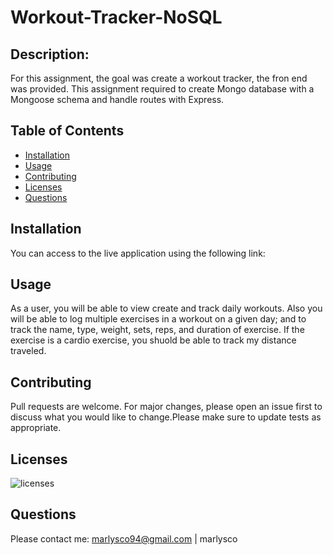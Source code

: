 # Workout-Tracker-NoSQL

 ## Description:
 For this assignment, the goal was create a workout tracker, the fron end was provided. This assignment required to create Mongo database with a Mongoose schema and handle routes with Express.

 ## Table of Contents
- [Installation](#Installation)
- [Usage](#Usage)
- [Contributing](#Contributing)
- [Licenses](#Licenses)
- [Questions](#Questions)

 ## Installation
 You can access to the live application using the following link:

 ## Usage
 As a user, you will be able to view create and track daily workouts. Also you will be able to log multiple exercises in a workout on a given day; and to track the name, type, weight, sets, reps, and duration of exercise. If the exercise is a cardio exercise, you shuold be able to track my distance traveled.

 ## Contributing
 Pull requests are welcome. For major changes, please open an issue first to discuss what you would like to change.Please make sure to update tests as appropriate.

 ## Licenses
 ![licenses](https://img.shields.io/badge/License-MIT-green.svg "License Badge")

 ## Questions
 Please contact me:
 marlysco94@gmail.com | marlysco

